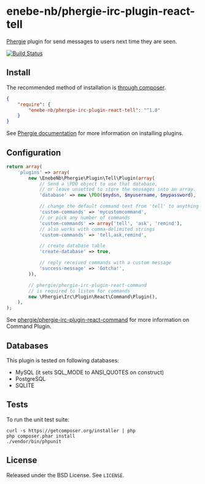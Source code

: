 # enebe-nb/phergie-irc-plugin-react-tell

[Phergie](http://github.com/phergie/phergie-irc-bot-react/) plugin for send messages to users next time they are seen.

[![Build Status](https://travis-ci.org/enebe-nb/phergie-irc-plugin-react-tell.svg?branch=master)](https://travis-ci.org/enebe-nb/phergie-irc-plugin-react-tell)

## Install

The recommended method of installation is [through composer](http://getcomposer.org).

```JSON
{
    "require": {
        "enebe-nb/phergie-irc-plugin-react-tell": "^1.0"
    }
}
```

See [Phergie documentation](https://github.com/phergie/phergie-irc-bot-react/wiki/Usage#plugins) for more information on installing plugins.

## Configuration

```php
return array(
    'plugins' => array(
        new \EnebeNb\Phergie\Plugin\Tell\Plugin(array(
            // Send a \PDO object to use that database,
            // or leave unsetted to store the messages into an array.
            'database' => new \PDO($mydsn, $myusername, $mypassword),

            // change the default command text from 'tell' to anything
            'custom-commands' => 'mycustomcommand',
            // or pick any number of commands
            'custom-commands' => array('tell', 'ask', 'remind'),
            // also works with comma-delimited strings
            'custom-commands' => 'tell,ask,remind',

            // create database table
            'create-database' => true,

            // reply received commands with a custom message
            'success-message' => 'Gotcha!',
        )),

        // phergie/phergie-irc-plugin-react-command
        // is required to listen for commands
        new \Phergie\Irc\Plugin\React\Command\Plugin(),
    ),
);
```

See [phergie/phergie-irc-plugin-react-command](https://github.com/phergie/phergie-irc-plugin-react-command) for more information on Command Plugin.

## Databases

This plugin is tested on following databases:
- MySQL (it sets SQL_MODE to ANSI_QUOTES on construct)
- PostgreSQL
- SQLITE

## Tests

To run the unit test suite:

```
curl -s https://getcomposer.org/installer | php
php composer.phar install
./vendor/bin/phpunit
```

## License

Released under the BSD License. See `LICENSE`.
